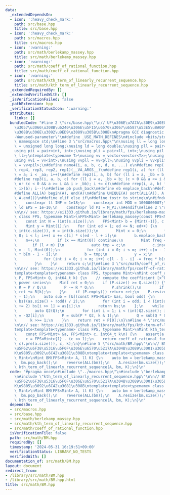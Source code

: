 ```yaml
---
data:
  _extendedDependsOn:
  - icon: ':heavy_check_mark:'
    path: src/base.hpp
    title: src/base.hpp
  - icon: ':heavy_check_mark:'
    path: src/macros.hpp
    title: src/macros.hpp
  - icon: ':warning:'
    path: src/math/berlekamp_massey.hpp
    title: src/math/berlekamp_massey.hpp
  - icon: ':warning:'
    path: src/math/coeff_of_rational_function.hpp
    title: src/math/coeff_of_rational_function.hpp
  - icon: ':warning:'
    path: src/math/kth_term_of_linearly_recurrent_sequence.hpp
    title: src/math/kth_term_of_linearly_recurrent_sequence.hpp
  _extendedRequiredBy: []
  _extendedVerifiedWith: []
  _isVerificationFailed: false
  _pathExtension: hpp
  _verificationStatusIcon: ':warning:'
  attributes:
    links: []
  bundledCode: "#line 2 \"src/base.hpp\"\n// UF\u306E\u7A7A\u30E9\u30E0\u30C0\u6E21\
    \u3057\u3066\u308B\u6240\u306E\u5F15\u6570\u3067\u6587\u53E5\u8A00\u308F\u308C\
    \u308B\u306E\u3092\u9ED9\u3089\u305B\u308B\n#pragma GCC diagnostic ignored \"\
    -Wunused-parameter\"\n#define _USE_MATH_DEFINES\n#include <bits/stdc++.h>\nusing\
    \ namespace std;\n#line 3 \"src/macros.hpp\"\n\nusing ll = long long;\nusing ull\
    \ = unsigned long long;\nusing ld = long double;\nusing pll = pair<ll, ll>;\n\
    using pii = pair<int, int>;\nusing pli = pair<ll, int>;\nusing pil = pair<int,\
    \ ll>;\ntemplate<typename T>\nusing vv = vector<vector<T>>;\nusing vvl = vv<ll>;\n\
    using vvi = vv<int>;\nusing vvpll = vv<pll>;\nusing vvpli = vv<pli>;\nusing vvpil\
    \ = vv<pil>;\n#define name4(i, a, b, c, d, e, ...) e\n#define rep(...) name4(__VA_ARGS__,\
    \ rep4, rep3, rep2, rep1)(__VA_ARGS__)\n#define rep1(i, a) for (ll i = 0, _aa\
    \ = a; i < _aa; i++)\n#define rep2(i, a, b) for (ll i = a, _bb = b; i < _bb; i++)\n\
    #define rep3(i, a, b, c) for (ll i = a, _bb = b; (c > 0 && a <= i && i < _bb)\
    \ or (c < 0 && a >= i && i > _bb); i += c)\n#define rrep(i, a, b) for (ll i=(a);\
    \ i>(b); i--)\n#define pb push_back\n#define eb emplace_back\n#define mkp make_pair\n\
    #define ALL(A) begin(A), end(A)\n#define UNIQUE(A) sort(ALL(A)), A.erase(unique(ALL(A)),\
    \ A.end())\n#define elif else if\n#define tostr to_string\n\n#ifndef CONSTANTS\n\
    \    constexpr ll INF = 1e18;\n    constexpr int MOD = 1000000007;\n    constexpr\
    \ ld EPS = 1e-10;\n    constexpr ld PI = M_PI;\n#endif\n#line 2 \"src/math/berlekamp_massey.hpp\"\
    \n\n// see: https://ei1333.github.io/library/math/fps/berlekamp-massey.hpp\ntemplate<template<typename>\
    \ class FPS, typename Mint>\nFPS<Mint> berlekamp_massey(const FPS<Mint> &s) {\n\
    \    const int N = (int)s.size();\n    FPS<Mint> b = {Mint(-1)}, c = {Mint(-1)};\n\
    \    Mint y = Mint(1);\n    for (int ed = 1; ed <= N; ed++) {\n        int l =\
    \ int(c.size()), m = int(b.size());\n        Mint x = 0;\n        for (int i =\
    \ 0; i < l; i++) x += c[i] * s[ed - l + i];\n        b.emplace_back(0);\n    \
    \    m++;\n        if (x == Mint(0)) continue;\n        Mint freq = x / y;\n \
    \       if (l < m) {\n            auto tmp = c;\n            c.insert(begin(c),\
    \ m - l, Mint(0));\n            for (int i = 0; i < m; i++) c[m - 1 - i] -= freq\
    \ * b[m - 1 - i];\n            b = tmp;\n            y = x;\n        } else {\n\
    \            for (int i = 0; i < m; i++) c[l - 1 - i] -= freq * b[m - 1 - i];\n\
    \        }\n    }\n    return c;\n}\n#line 3 \"src/math/coeff_of_rational_function.hpp\"\
    \n\n// see: https://ei1333.github.io/library/math/fps/coeff-of-rational-function.hpp\n\
    template<template<typename> class FPS, typename Mint>\nMint coeff_of_rational_function(FPS<Mint>\
    \ P, FPS<Mint> Q, int64_t k) {\n    // compute the coefficient [x^k] P/Q of rational\
    \ power series\n    Mint ret = 0;\n    if (P.size() >= Q.size()) {\n        auto\
    \ R = P / Q;\n        P -= R * Q;\n        P.shrink();\n        if (k < (int)R.size())\
    \ ret += R[k];\n    }\n    if (P.empty()) return ret;\n    P.resize((int)Q.size()\
    \ - 1);\n    auto sub = [&](const FPS<Mint> &as, bool odd) {\n        FPS<Mint>\
    \ bs((as.size() + !odd) / 2);\n        for (int i = odd; i < (int)as.size(); i\
    \ += 2) bs[i >> 1] = as[i];\n        return bs;\n    };\n    while (k > 0) {\n\
    \        auto Q2(Q);\n        for (int i = 1; i < (int)Q2.size(); i += 2) Q2[i]\
    \ = -Q2[i];\n        P = sub(P * Q2, k & 1);\n        Q = sub(Q * Q2, 0);\n  \
    \      k >>= 1;\n    }\n    return ret + P[0];\n}\n#line 4 \"src/math/kth_term_of_linearly_recurrent_sequence.hpp\"\
    \n\n// see: https://ei1333.github.io/library/math/fps/kth-term-of-linearly-recurrent-sequence.hpp\n\
    template<template<typename> class FPS, typename Mint>\nMint kth_term_of_linearly_recurrent_sequence(\n\
    \    const FPS<Mint> &a, FPS<Mint> c, int64_t k\n) {\n    assert(a.size() == c.size());\n\
    \    c = FPS<Mint>{1} - (c << 1);\n    return coeff_of_rational_function((a *\
    \ c).pre(a.size()), c, k);\n}\n#line 5 \"src/math/BM.hpp\"\n\n// BM\uFF1A\u7DDA\
    \u5F62\u6F38\u5316\u5F0F\u306E\u6570\u5217A\u304B\u3089\u3001\u305D\u306E\u7B2C\
    K\u9805\u3092\u6C42\u3081\u308B\ntemplate<template<typename> class FPS, typename\
    \ Mint>\nMint BM(FPS<Mint> A, ll K) {\n    auto bm = berlekamp_massey(A);\n  \
    \  bm.pop_back();\n    reverse(ALL(bm));\n    A.resize(bm.size());\n    return\
    \ kth_term_of_linearly_recurrent_sequence(A, bm, K);\n}\n"
  code: "#pragma once\n#include \"../macros.hpp\"\n#include \"berlekamp_massey.hpp\"\
    \n#include \"kth_term_of_linearly_recurrent_sequence.hpp\"\n\n// BM\uFF1A\u7DDA\
    \u5F62\u6F38\u5316\u5F0F\u306E\u6570\u5217A\u304B\u3089\u3001\u305D\u306E\u7B2C\
    K\u9805\u3092\u6C42\u3081\u308B\ntemplate<template<typename> class FPS, typename\
    \ Mint>\nMint BM(FPS<Mint> A, ll K) {\n    auto bm = berlekamp_massey(A);\n  \
    \  bm.pop_back();\n    reverse(ALL(bm));\n    A.resize(bm.size());\n    return\
    \ kth_term_of_linearly_recurrent_sequence(A, bm, K);\n}\n"
  dependsOn:
  - src/macros.hpp
  - src/base.hpp
  - src/math/berlekamp_massey.hpp
  - src/math/kth_term_of_linearly_recurrent_sequence.hpp
  - src/math/coeff_of_rational_function.hpp
  isVerificationFile: false
  path: src/math/BM.hpp
  requiredBy: []
  timestamp: '2024-05-31 16:19:51+09:00'
  verificationStatus: LIBRARY_NO_TESTS
  verifiedWith: []
documentation_of: src/math/BM.hpp
layout: document
redirect_from:
- /library/src/math/BM.hpp
- /library/src/math/BM.hpp.html
title: src/math/BM.hpp
---
```

